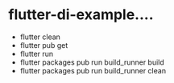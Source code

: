 # flutter-di-example....
- flutter clean
- flutter pub get
- flutter run
- flutter packages pub run build_runner build  
- flutter packages pub run build_runner clean 
